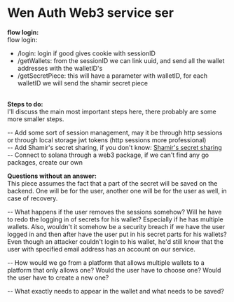 # **Wen Auth Web3 service ser**


**flow login:** <br>
flow login:<br>
- /login: login if good gives cookie with sessionID<br>
- /getWallets: from the sessionID we can link uuid, and send all the wallet addresses with the walletID's<br>
- /getSecretPiece: this will have a parameter with walletID, for each walletID we will send the shamir secret piece<br><br>

**Steps to do:** <br>
I'll discuss the main most important steps here, there probably are some more smaller steps.

-- Add some sort of session management, may it be through http sessions or through local storage jwt tokens (http sessions more professional)<br>
-- Add Shamir's secret sharing, if you don't know: [Shamir's secret sharing](https://en.wikipedia.org/wiki/Shamir%27s_secret_sharing)<br>
-- Connect to solana through a web3 package, if we can't find any go packages, create our own


**Questions without an answer:** <br>
This piece assumes the fact that a part of the secret will be saved on the backend. One will be for the user, another one
will be for the user as well, in case of recovery.

-- What happens if the user removes the sessions somehow? Will he have to redo the logging in of secrets for his wallet?
Especially if he has multiple wallets. Also, wouldn't it somehow be a security breach if we have the user logged in and then after
have the user put in his secret parts for his wallets? Even though an attacker couldn't login to his wallet, he'd still know
that the user with specified email address has an account on our service.<br>

-- How would we go from a platform that allows multiple wallets to a platform that only allows one? Would the user have to choose one? Would the user have to create a new one?<br>

-- What exactly needs to appear in the wallet and what needs to be saved?